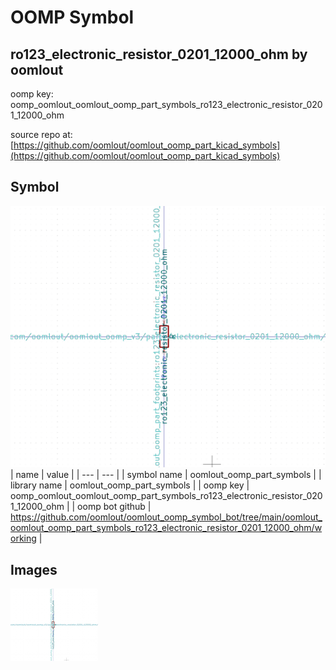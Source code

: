 # OOMP Symbol  
## ro123_electronic_resistor_0201_12000_ohm  by oomlout  
  
oomp key: oomp_oomlout_oomlout_oomp_part_symbols_ro123_electronic_resistor_0201_12000_ohm  
  
source repo at: [https://github.com/oomlout/oomlout_oomp_part_kicad_symbols](https://github.com/oomlout/oomlout_oomp_part_kicad_symbols)  
## Symbol  
  
[![working.png](working_600.png)](working.png)  
| name | value | 
| --- | --- | 
| symbol name | oomlout_oomp_part_symbols | 
| library name | oomlout_oomp_part_symbols | 
| oomp key | oomp_oomlout_oomlout_oomp_part_symbols_ro123_electronic_resistor_0201_12000_ohm | 
| oomp bot github | https://github.com/oomlout/oomlout_oomp_symbol_bot/tree/main/oomlout_oomlout_oomp_part_symbols_ro123_electronic_resistor_0201_12000_ohm/working | 
## Images  
  
[![working.png](working_140.png)](working.png)  

